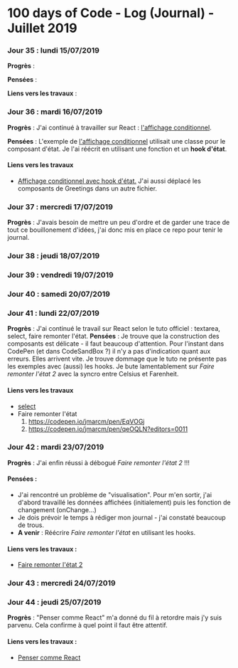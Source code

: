 # 100 days of Code - Log (Journal) - Juillet 2019

### Jour 35 : lundi 15/07/2019

**Progrès** : 

**Pensées** : 

**Liens vers les travaux** :

### Jour 36 : mardi 16/07/2019

**Progrès** : J'ai continué à travailler sur React : [l'affichage conditionnel](https://fr.reactjs.org/docs/conditional-rendering.html).

**Pensées** : L'exemple de [l'affichage conditionnel](https://fr.reactjs.org/docs/conditional-rendering.html) utilisait une classe pour le composant d'état. Je l'ai réécrit en utilisant une fonction et un **hook d'état**.

#### Liens vers les travaux
- [Affichage conditionnel avec hook d'état.](https://codesandbox.io/s/affichage-conditionnel-xy4p0)
J'ai aussi déplacé les composants de Greetings dans un autre fichier.

### Jour 37 : mercredi 17/07/2019

**Progrès** : J'avais besoin de mettre un peu d'ordre  et de garder une trace de tout ce bouillonement d'idées, j'ai donc mis en place ce repo pour tenir le journal.

### Jour 38 : jeudi 18/07/2019

### Jour 39 : vendredi 19/07/2019

### Jour 40 : samedi 20/07/2019

### Jour 41 : lundi 22/07/2019
**Progrès** : J'ai continué le travail sur React selon le tuto officiel : textarea, select, faire remonter l'état.
**Pensées** : Je trouve que la construction des composants est délicate - il faut beaucoup d'attention. Pour l'instant dans CodePen (et dans CodeSandBox ?) il n'y a pas d'indication quant aux erreurs. Elles arrivent vite.
Je trouve dommage que le tuto ne présente pas les exemples avec (aussi) les hooks.
Je bute lamentablement sur *Faire remonter l'état 2* avec la syncro entre Celsius et Farenheit.

#### Liens vers les travaux
- [select](https://codepen.io/jmarcm/pen/VovLEw)
- Faire remonter l'état
  1. https://codepen.io/jmarcm/pen/EqVOGj
  1. https://codepen.io/jmarcm/pen/qeOQLN?editors=0011

### Jour 42 : mardi 23/07/2019
**Progrès** : J'ai enfin réussi à débogué *Faire remonter l'état 2* !!!

#### Pensées :
- J'ai rencontré un problème de "visualisation". Pour m'en sortir, j'ai d'abord travaillé les données affichées (initialement) puis les fonction de changement (onChange...)
- Je dois prévoir le temps à rédiger mon journal - j'ai constaté beaucoup de trous.
- **A venir** : Réécrire *Faire remonter l'état* en utilisant les hooks.

#### Liens vers les travaux :
- [Faire remonter l'état 2](https://codepen.io/jmarcm/pen/qeOQLN?editors=0011)

### Jour 43 : mercredi 24/07/2019

### Jour 44 : jeudi 25/07/2019
**Progrès** : "Penser comme React" m'a donné du fil à retordre mais j'y suis parvenu. Cela confirme à quel point il faut être attentif.

#### Liens vers les travaux :
- [Penser comme React](https://codepen.io/jmarcm/pen/ymJdKz)
